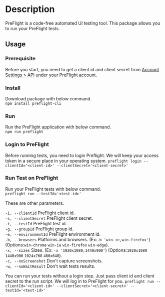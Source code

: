 # Description
PreFlight is a code-free automated UI testing tool. This package allows you to run your PreFlight tests.

## Usage
### Prerequisite
Before you start, you need to get a client id and client secret from [Account Settings > API](https://app.preflight.com/account/api) under your PreFlight account.

### Install
Download package with below command.   
`npm install preflight-cli`

### Run
Run the PreFlight application with below command.  
`npm run preflight`

### Login to PreFlight
Before running tests, you need to login Preflight. We will keep your access token in a secure place in your operating system.
`preflight login --clientId='<client-id>' --clientSecret='<client-secret>'`

### Run Test on PreFlight
Run your PreFlight tests with below command.    
`preflight run --testId='<test-id>'` 

These are other parameters.

`-i, --clientId`          PreFlight client id.   
`-s, --clientSecret`      PreFlight client secret.  
`-t, --testId`            PreFlight test id.   
`-g, --groupId`           PreFlight group id.   
`-e, --environmentId`     PreFlight environment id.   
`-b, --browsers`          Platforms and browsers. (Ex:`-b 'win-ie,win-firefox'`) (Options:`win-chrome` `win-ie` `win-firefox` `win-edge`).   
`-x, --sizes`             Sizes. (Ex: `-x '1920x1080,1440x900'`) (Options:`1920x1080` `1440x900` `1024x768` `480x640`).  
`-c, --noScreenshot`      Don't capture screenshots.      
`-w, --noWaitResult`      Don't wait tests results.   

You can run your tests without a login step. Just pass client id and client secret to the run script. We will log in to PreFlight for you.
`preflight run --clientId='<client-id>' --clientSecret='<client-secret>' --testId='<test-id>'` 
